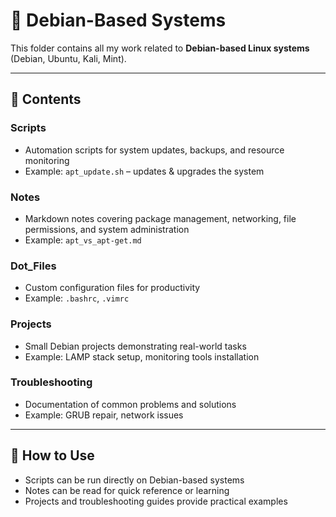 # 🐧 Debian-Based Systems

This folder contains all my work related to **Debian-based Linux systems** (Debian, Ubuntu, Kali, Mint).  

---

## 📂 Contents

### Scripts
- Automation scripts for system updates, backups, and resource monitoring
- Example: `apt_update.sh` – updates & upgrades the system

### Notes
- Markdown notes covering package management, networking, file permissions, and system administration
- Example: `apt_vs_apt-get.md`

### Dot_Files
- Custom configuration files for productivity
- Example: `.bashrc`, `.vimrc`

### Projects
- Small Debian projects demonstrating real-world tasks
- Example: LAMP stack setup, monitoring tools installation

### Troubleshooting
- Documentation of common problems and solutions
- Example: GRUB repair, network issues

---

## 🔹 How to Use
- Scripts can be run directly on Debian-based systems  
- Notes can be read for quick reference or learning  
- Projects and troubleshooting guides provide practical examples
